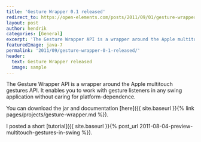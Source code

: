 ```yaml
---
title: 'Gesture Wrapper 0.1 released'
redirect_to: https://open-elements.com/posts/2011/09/01/gesture-wrapper-0.1-released/
layout: post
author: hendrik
categories: [General]
excerpt: 'The Gesture Wrapper API is a wrapper around the Apple multitouch gestures API. It enables you to work with gesture listeners in any swing application without caring for platform-dependence.'
featuredImage: java-7
permalink: '2011/09/gesture-wrapper-0-1-released/'
header:
  text: Gesture Wrapper released
  image: sample
---
```

The Gesture Wrapper API is a wrapper around the Apple multitouch gestures API. It enables you to work with gesture listeners in any swing application without caring for platform-dependence.

You can download the jar and documentation [here]({{ site.baseurl }}{% link pages/projects/gesture-wrapper.md %}).

I posted a short [tutorial]({{ site.baseurl }}{% post_url 2011-08-04-preview-multitouch-gestures-in-swing %}).

